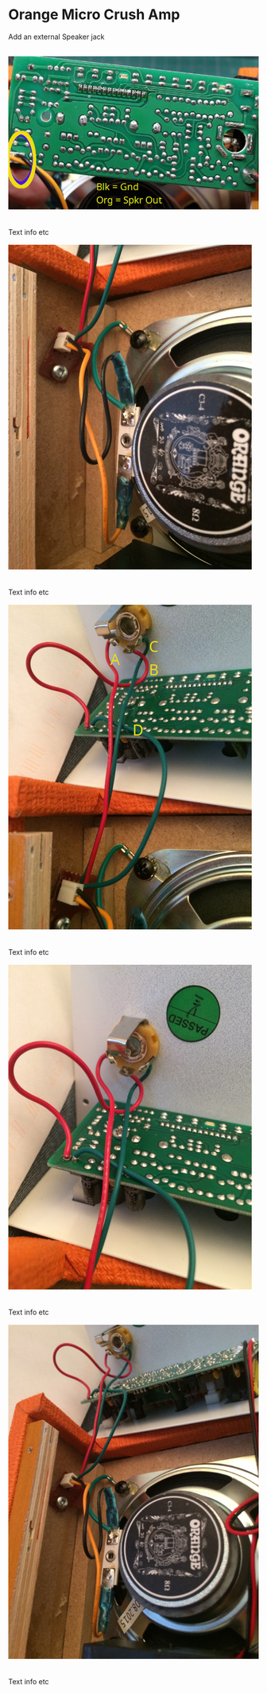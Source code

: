 # Orange Micro Crush Amp
Add an external Speaker jack<BR><BR>
  
<img src="OA1.JPG"><BR><BR><BR>
Text info etc <BR><BR>
<img src="OA2.JPG"><BR><BR><BR>
Text info etc <BR><BR>
<img src="OA3.JPG"><BR><BR><BR>
Text info etc <BR><BR>
<img src="OA4.JPG"><BR><BR><BR>
Text info etc <BR><BR>
<img src="OA5.JPG"><BR><BR><BR>
Text info etc <BR><BR>
  
